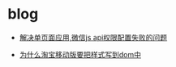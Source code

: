 # blog

+ [解决单页面应用,微信js api权限配置失败的问题](https://github.com/yaojijiayou/blog/blob/master/%E5%8D%95%E9%A1%B5%E9%9D%A2.md)

+ [为什么淘宝移动版要把样式写到dom中](https://github.com/yaojijiayou/blog/blob/master/%E4%B8%BA%E4%BB%80%E4%B9%88%E6%B7%98%E5%AE%9D%E7%A7%BB%E5%8A%A8%E7%89%88%E8%A6%81%E6%8A%8A%E6%A0%B7%E5%BC%8F%E5%86%99%E5%88%B0dom%E4%B8%AD.md)
